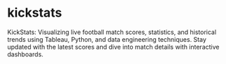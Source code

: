 # kickstats
KickStats: Visualizing live football match scores, statistics, and historical trends using Tableau, Python, and data engineering techniques. Stay updated with the latest scores and dive into match details with interactive dashboards.

